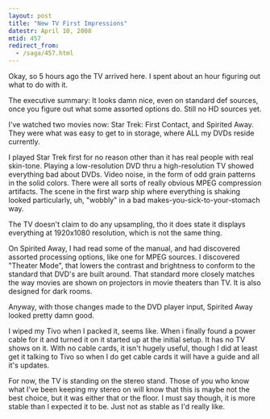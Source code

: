 ```yaml
---
layout: post
title: "New TV First Impressions"
datestr: April 10, 2008
mtid: 457
redirect_from:
  - /saga/457.html
---
```


Okay, so 5 hours ago the TV arrived here.  I spent about an hour figuring out what to do with it.

The executive summary: It looks damn nice, even on standard def sources, once you figure out what some assorted options do.  Still no HD sources yet.

I've watched two movies now: Star Trek: First Contact, and Spirited Away.  They were what was easy to get to in storage, where ALL my DVDs reside currently.

I played Star Trek first for no reason other than it has real people with real skin-tone.  Playing a low-resolution DVD thru a high-resolution TV showed everything bad about DVDs.  Video noise, in the form of odd grain patterns in the solid colors.  There were all sorts of <span class="really">really obvious</span> MPEG compression artifacts.  The scene in the first warp ship where everything is shaking looked particularly, uh, "wobbly" in a bad makes-you-sick-to-your-stomach way.

The TV doesn't claim to do any upsampling, tho it does state it displays everything at 1920x1080 resolution, which is not the same thing.

On Spirited Away, I had read some of the manual, and had discovered assorted processing options, like one for MPEG sources.  I discovered "Theater Mode", that lowers the contrast and brightness to conform to the standard that DVD's are built around.  That standard more closely matches the way movies are shown on projectors in movie theaters than TV.  It is also designed for dark rooms.

Anyway, with those changes made to the DVD player input, Spirited Away looked pretty damn good.

I wiped my Tivo when I packed it, seems like.  When i finally found a power cable for it and turned it on it started up at the initial setup.  It has no TV shows on it.  With no cable cards, it isn't hugely useful, though I did at least get it talking to Tivo so when I do get cable cards it will have a guide and all it's updates.

For now, the TV is standing on the stereo stand.  Those of you who know what I've been keeping my stereo on will know that this is maybe not the best choice, but it was either that or the floor.  I must say though, it is more stable than I expected it to be.  Just not as stable as I'd really like.

